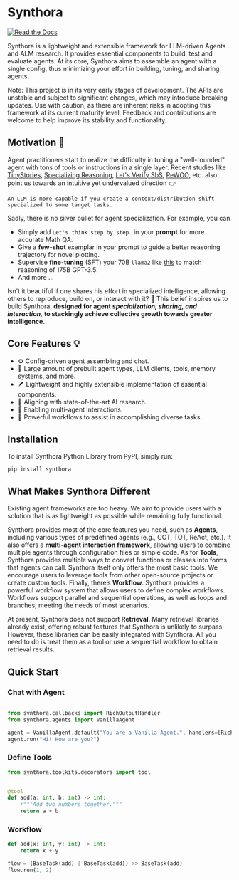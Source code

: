 <!-- LICENSE HEADER MANAGED BY add-license-header

Copyright 2024-2025 Syntropix-AI.org

Licensed under the Apache License, Version 2.0 (the "License");
you may not use this file except in compliance with the License.
You may obtain a copy of the License at

    http://www.apache.org/licenses/LICENSE-2.0

Unless required by applicable law or agreed to in writing, software
distributed under the License is distributed on an "AS IS" BASIS,
WITHOUT WARRANTIES OR CONDITIONS OF ANY KIND, either express or implied.
See the License for the specific language governing permissions and
limitations under the License.
-->

# Synthora
[![Read the Docs](https://img.shields.io/readthedocs/synthora)](https://docs.syntropix.ai/)


Synthora is a lightweight and extensible framework for LLM-driven Agents and ALM research. It provides essential components to build, test and evaluate agents. At its core, Synthora aims to assemble an agent with a single config, thus minimizing your effort in building, tuning, and sharing agents.

Note: This project is in its very early stages of development. The APIs are unstable and subject to significant changes, which may introduce breaking updates. Use with caution, as there are inherent risks in adopting this framework at its current maturity level. Feedback and contributions are welcome to help improve its stability and functionality.

## Motivation 🧠
Agent practitioners start to realize the difficulty in tuning a "well-rounded" agent with tons of tools or instructions in a single layer.
Recent studies like [TinyStories](https://arxiv.org/abs/2301.12726), [Specializing Reasoning](https://arxiv.org/abs/2301.12726), [Let's Verify SbS](https://arxiv.org/abs/2305.20050), [ReWOO](https://arxiv.org/abs/2305.18323), etc. also point us towards an intuitive yet undervalued direction 👉

```
An LLM is more capable if you create a context/distribution shift specialized to some target tasks.
```
Sadly, there is no silver bullet for agent specialization. For example, you can
- Simply add `Let's think step by step.` in your **prompt** for more accurate Math QA.
- Give a **few-shot** exemplar in your prompt to guide a better reasoning trajectory for novel plotting.
- Supervise **fine-tuning** (SFT) your 70B `llama2` like [this](https://arxiv.org/abs/2305.20050) to match reasoning of 175B GPT-3.5.
- And more ...

Isn't it beautiful if one shares his effort in specialized intelligence, allowing others to reproduce, build on, or interact with it? 🤗 This belief inspires us to build Synthora,
**designed for agent *specialization, sharing, and interaction,* to stackingly achieve collective growth towards greater intelligence.**.

## Core Features 💡

- ⚙️ Config-driven agent assembling and chat.
- 🚀 Large amount of prebuilt agent types, LLM clients, tools, memory systems, and more.
- 🪶 Lightweight and highly extensible implementation of essential components.
- 🧪 Aligning with state-of-the-art AI research.
- 🤝 Enabling multi-agent interactions.
- 🔧 Powerful workflows to assist in accomplishing diverse tasks.

## Installation

To install Synthora Python Library from PyPI, simply run:

```shell Shell
pip install synthora
```

## What Makes Synthora Different

Existing agent frameworks are too heavy. We aim to provide users with a solution that is as lightweight as possible while remaining fully functional.

Synthora provides most of the core features you need, such as **Agents**, including various types of predefined agents (e.g., COT, TOT, ReAct, etc.).
It also offers a **multi-agent interaction framework**, allowing users to combine multiple agents through configuration files or simple code.
As for **Tools**, Synthora provides multiple ways to convert functions or classes into forms that agents can call. Synthora itself only offers the most basic tools.
We encourage users to leverage tools from other open-source projects or create custom tools.
Finally, there’s **Workflow**. Synthora provides a powerful workflow system that allows users to define complex workflows. Workflows support parallel and sequential operations, as well as loops and branches, meeting the needs of most scenarios.

At present, Synthora does not support **Retrieval**. Many retrieval libraries already exist, offering robust features that Synthora is unlikely to surpass.
However, these libraries can be easily integrated with Synthora. All you need to do is treat them as a tool or use a sequential workflow to obtain retrieval results.


## Quick Start

### Chat with Agent

```python

from synthora.callbacks import RichOutputHandler
from synthora.agents import VanillaAgent

agent = VanillaAgent.default("You are a Vanilla Agent.", handlers=[RichOutputHandler()])
agent.run("Hi! How are you?")
```

### Define Tools

```python
from synthora.toolkits.decorators import tool


@tool
def add(a: int, b: int) -> int:
    r"""Add two numbers together."""
    return a + b
```

### Workflow

```python
def add(x: int, y: int) -> int:
    return x + y

flow = (BaseTask(add) | BaseTask(add)) >> BaseTask(add)
flow.run(1, 2)
```
